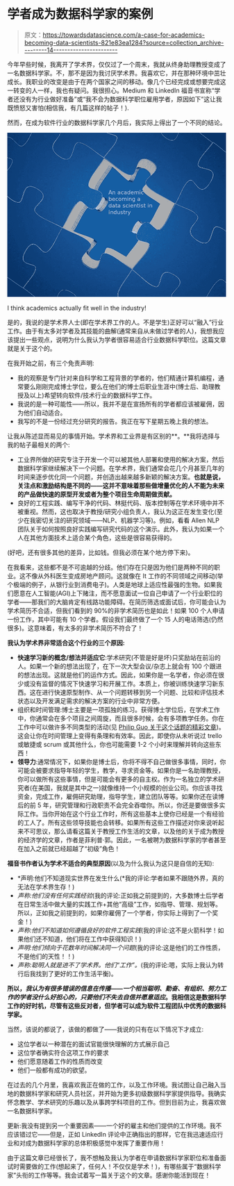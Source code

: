 # 学者成为数据科学家的案例

> 原文：<https://towardsdatascience.com/a-case-for-academics-becoming-data-scientists-821e83ea1284?source=collection_archive---------14----------------------->

今年早些时候，我离开了学术界，仅仅过了一个周末，我就从终身助理教授变成了一名数据科学家。不，那不是因为我讨厌学术界。我喜欢它，并在那种环境中茁壮成长。我职业的改变是由于在两个国家之间的移动。像几个已经完成或想要完成这一转变的人一样，我也有疑问。我很担心。Medium 和 LinkedIn 福音书宣称“学者还没有为行业做好准备”或“我不会为数据科学职位雇用学者，原因如下”这让我既愤怒又害怕(相信我，有几篇这样的帖子！).

然而，在成为软件行业的数据科学家几个月后，我实际上得出了一个不同的结论。

![](img/59270a3834df2a9f91300345c7a2ec84.png)

I think academics actually fit well in the industry!

是的，我说的是学术界人士(即在学术界工作的人。不是学生)正好可以“融入”行业工作。由于有太多对学者及其技能的曲解(通常来自从未做过学者的人)，我想我应该提出一些观点，说明为什么我认为学者很容易适合行业数据科学职位。这篇文章就是关于这个的。

在我开始之前，有三个免责声明:

*   我的观察是专门针对来自科学和工程背景的学者的，他们精通计算机编程，通常要么刚刚完成博士学位，要么在他们的博士后职业生涯中(博士后、助理教授及以上)希望转向软件/技术行业的数据科学工作。
*   我说的是一种可能性——所以，我并不是在宣扬所有的学者都应该被雇佣，因为他们自动适合。
*   我写的不是一份经过充分研究的报告。我正在写下星期五晚上我的想法。

让我从陈述显而易见的事情开始。学术界和工业界是有区别的**。**我将选择与我的帖子最相关的两个:

*   工业界所做的研究专注于开发一个可以被其他人部署和使用的解决方案，然后数据科学家继续解决下一个问题。在学术界，我们通常会花几个月甚至几年的时间来逐步优化同一个问题，并创造出越来越多新颖的解决方案。**也就是说，关注点和激励结构是不同的——这并不意味着那些做增量优化的人不能为未来的产品做快速的原型开发或者为整个项目生命周期做贡献。**
*   良好的工程实践、编写干净的代码、林挺代码、版本控制等在学术环境中并不被重视。然而，这也取决于教授/研究小组负责人，我认为这正在发生变化(至少在我密切关注的研究领域——NLP、机器学习等)。例如，看看 Allen NLP 团队关于如何按照良好实践编写研究代码的这个演示。此外，我认为如果一个人在其他方面技术上适合某个角色，这些是很容易获得的。

(好吧，还有很多其他的差异，比如钱。但我必须在某个地方停下来)。

在我看来，这些都不是不可逾越的分歧。他们存在只是因为他们是两种不同的职业。这不像从外科医生变成房地产顾问。这就像在 It 工作的不同领域之间移动(举个极端的例子，从银行业到消费电子)。人类是地球上适应性最强的生物。如果我们愿意在人工智能(AGI)上下赌注，而不愿意面试一位自己申请了一个行业职位的学者——那我们的大脑肯定有线路功能障碍。在简历筛选或面试后，你可能会认为学术简历不合适，但我们看到的 90%的非学术简历也是如此！如果 100 个人申请一份工作，其中可能有 10 个学者。假设我们最终做了一个 15 人的电话筛选(仍然很多)。这意味着，有太多的非学术简历不符合了！

**我认为学术界非常适合这个行业的三个原因:**

*   **快速学习新的概念/想法并适应它**:学术研究(不管是好是坏)只奖励站在前沿的人。如果一个新的想法出现了，在下一次大型会议/杂志上就会有 100 个跟进的想法出现。这就是他们的运作方式。因此，如果你是一名学者，你必须在很少或没有监督的情况下快速学习和开展工作。本质上，你被训练快速学习新东西。这在进行快速原型制作、从一个问题转移到另一个问题、比较和评估技术状态以及开发满足需求的解决方案的行业中非常方便。
*   组织和时间管理:博士主要是一项孤独的练习。获得博士学位后，在学术工作中，你通常会在多个项目之间周旋，而且很多时候，会有多项教学任务。你在工作中可以做许多不同类型的活动(见 [Philip Guo 关于这个话题的精彩文章](http://www.pgbovine.net/time-management.htm))。这会让你在时间管理上变得有条理和有效率。因此，即使你从未听说过 trello 或敏捷或 scrum 或其他什么，你也可能需要 1-2 个小时来理解并转向这些东西！
*   **领导力**:通常情况下，如果你是博士后，你将不得不自己做很多事情，同时，你可能会被要求指导年轻的学生，教学，寻求资金等。如果你是一名助理教授，你可以做所有这些事情，但是可能会有更多的自主权。作为一名独立的学术研究者(在美国，我就是其中之一)就像维持一个小规模的创业公司。你应该寻找资金，完成工作，雇佣研究助理，指导学生，建立团队等等。如果你还在读博后的前 5 年，研究管理和行政职责不会完全吞噬你。所以，你还是要做很多实际工作。当你开始在这个行业工作时，所有这些基本上使你已经是一个有经验的工人了。所有这些领导技能也会转移。如果所有这些工作描述对你来说听起来不可思议，那么请看这篇关于教授工作生活的文章，以及他的关于成为教授的经济学的文章，作者是菲利普·郭。因此，一名被聘为数据科学家的学者甚至在加入之前就已经超越了“初级”角色！

**福音书作者认为学术不适合的典型原因**(以及为什么我认为这只是自信的无知):

*   *声明:他们不知道现实世界在发生什么(*我的评论:学者如果不跟随外界，真的无法在学术界生存！)
*   *声称:他们没有任何实践经验*(我的评论:正如我之前提到的，大多数博士后学者在日常生活中做大量的实践工作+其他“高级”工作，如指导、管理、规划等。所以，正如我之前提到的，如果你雇佣了一个学者，你实际上得到了一个奖金！)
*   *声称:他们不知道如何遵循良好的软件工程实践*(我的评论:这不是火箭科学！如果他们还不知道，他们将在工作中获得知识！)
*   *声明:他们倾向于花数年时间解决同一个问题*(我的评论:这是他们的工作性质，不是他们的天性！！)
*   *声称:聪明人就是进不了学术界。他们“工作”。*(我的评论:嗯，实际上我认为转行后我找到了更好的工作生活平衡)。

**所以，*我认为有很多错误的信息在传播——一个相当聪明、勤奋、有组织、努力工作的学者没什么好担心的，只要他们不失去自信并愿意适应*。我相信这是数据科学工作的好时机，尽管有这些反对者，但学者可以成为软件工程团队中优秀的数据科学家。**

当然，该说的都说了，该做的都做了——我说的只有在以下情况下才成立:

*   这位学者以一种潜在的面试官能很快理解的方式展示自己
*   这位学者确实符合这项工作的要求
*   他们愿意随着工作的性质而改变
*   他们一般都有成功的欲望。

在过去的几个月里，我喜欢我正在做的工作，以及工作环境。我试图让自己融入当地的数据科学家和研究人员社区，并开始为更多初级数据科学家提供指导。我确实怀念教学、学术研究的乐趣以及从事跨学科项目的工作。但到目前为止，我喜欢做一名数据科学家。

更新:我没有提到另一个重要因素——一个好的雇主和他们提供的工作环境。我不应该错过它——但是，正如 LinkedIn 评论中正确指出的那样，它在我迅速适应行业和对成为数据科学家的总体积极感觉中发挥了重要作用！

由于这篇文章已经很长了，我不想触及我认为学者在申请数据科学家职位和准备面试时需要做的工作(想起来了，任何人！不仅仅是学术！)，有哪些属于“数据科学家”头衔的工作等等。我会试着写一篇关于这个的文章。感谢你能活到现在！